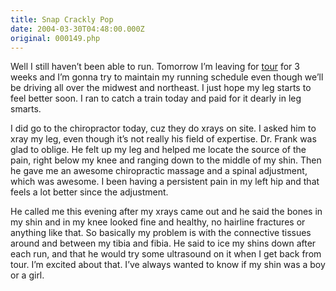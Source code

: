 ```yaml
---
title: Snap Crackly Pop
date: 2004-03-30T04:48:00.000Z
original: 000149.php
---
```


Well I still haven’t been able to run. Tomorrow I’m leaving for <a href="/tour">tour</a> for 3 weeks and I’m gonna try to maintain my running schedule even though we’ll be driving all over the midwest and northeast. I just hope my leg starts to feel better soon. I ran to catch a train today and paid for it dearly in leg smarts.

I did go to the chiropractor today, cuz they do xrays on site. I asked him to xray my leg, even though it’s not really his field of expertise. Dr. Frank was glad to oblige. He felt up my leg and helped me locate the source of the pain, right below my knee and ranging down to the middle of my shin. Then he gave me an awesome chiropractic massage and a spinal adjustment, which was awesome. I been having a persistent pain in my left hip and that feels a lot better since the adjustment.

He called me this evening after my xrays came out and he said the bones in my shin and in my knee looked fine and healthy, no hairline fractures or anything like that. So basically my problem is with the connective tissues around and between my tibia and fibia. He said to ice my shins down after each run, and that he would try some ultrasound on it when I get back from tour. I’m excited about that. I’ve always wanted to know if my shin was a boy or a girl.

<!-- <div class="commentdivider"></div><span class="commentheader">2 Comments</span>



<div class="commentdivider">
<span class="commentauthorbox">Posted by <a href="mailto&#58;Lauren&#64;balthrop&#46;com">Bama</a></span>
<span class="commentdatebox">Tuesday, March 30, 2004</span>
<span class="commenttimebox">12:22 AM</span>
</div>
<div class="commentbody">aww i bet it has two little testicles. michael the shin.

now give me money. i have to pay my phone bill.

AHHHHHH MONEY!!!!!!!</div>
<div class="commentdivider">
<span class="commentauthorbox">Posted by <a href="http://www.pascal.com/cgi-bin/mt/mt-comments.cgi?__mode=red&id=652">andrea</a></span>
<span class="commentdatebox">Tuesday, March 30, 2004</span>
<span class="commenttimebox"> 5:32 PM</span>
</div>
<div class="commentbody">I found your site while checking out Nottingham’s site…I am a member of Rivendell Co-op (the purple house)…I see that you are bringing your tour to Madison and to DeKalb, IL as well–which is where I am from…I’ll try to catch your show!</div>



 -->
